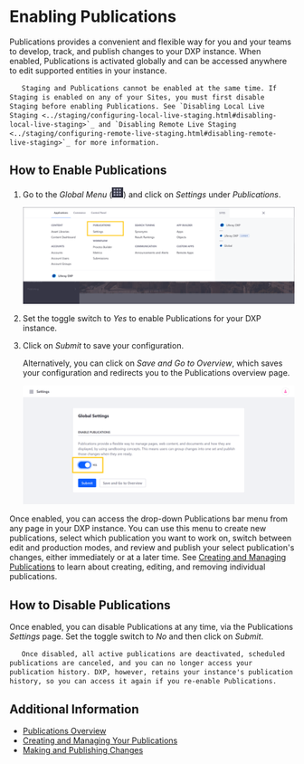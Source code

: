 # Enabling Publications

Publications provides a convenient and flexible way for you and your teams to develop, track, and publish changes to your DXP instance. When enabled, Publications is activated globally and can be accessed anywhere to edit supported entities in your instance.

```important::
   Staging and Publications cannot be enabled at the same time. If Staging is enabled on any of your Sites, you must first disable Staging before enabling Publications. See `Disabling Local Live Staging <../staging/configuring-local-live-staging.html#disabling-local-live-staging>`_ and `Disabling Remote Live Staging <../staging/configuring-remote-live-staging.html#disabling-remote-live-staging>`_ for more information.
```

## How to Enable Publications

1. Go to the *Global Menu* (![Global Menu](../../../images/icon-applications-menu.png)) and click on *Settings* under *Publications*.

    ![In the Global Menu, click on Settings under Publications.](./enabling-publications/images/01.png)

1. Set the toggle switch to *Yes* to enable Publications for your DXP instance.

1. Click on *Submit* to save your configuration.

    Alternatively, you can click on *Save and Go to Overview*, which saves your configuration and redirects you to the Publications overview page.

    ![Set the Toggle to Yes and click on Submit or Save and Go to Overview.](./enabling-publications/images/02.png)

Once enabled, you can access the drop-down Publications bar menu from any page in your DXP instance. You can use this menu to create new publications, select which publication you want to work on, switch between edit and production modes, and review and publish your select publication's changes, either immediately or at a later time. See [Creating and Managing Publications](./creating-and-managing-publications.md) to learn about creating, editing, and removing individual publications.

## How to Disable Publications

Once enabled, you can disable Publications at any time, via the Publications *Settings* page. Set the toggle switch to *No* and then click on *Submit*.

```important::
   Once disabled, all active publications are deactivated, scheduled publications are canceled, and you can no longer access your publication history. DXP, however, retains your instance's publication history, so you can access it again if you re-enable Publications.
```

## Additional Information

* [Publications Overview](./publications-overview.md)
* [Creating and Managing Your Publications](./creating-and-managing-your-publications.md)
* [Making and Publishing Changes](./making-and-publishing-changes.md)

